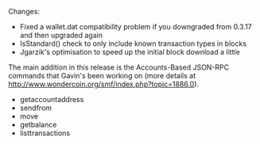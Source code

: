Changes:
* Fixed a wallet.dat compatibility problem if you downgraded from 0.3.17 and then upgraded again
* IsStandard() check to only include known transaction types in blocks
* Jgarzik's optimisation to speed up the initial block download a little

The main addition in this release is the Accounts-Based JSON-RPC commands that Gavin's been working on (more details at http://www.wondercoin.org/smf/index.php?topic=1886.0).  
* getaccountaddress
* sendfrom
* move
* getbalance
* listtransactions
